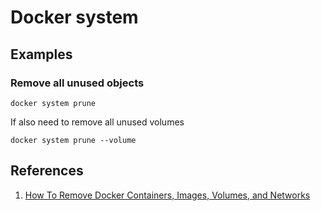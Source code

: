 # Docker system

## Examples

### Remove all unused objects

```text
docker system prune
```

If also need to remove all unused volumes

```text
docker system prune --volume
```

## References

1. [How To Remove Docker Containers, Images, Volumes, and Networks](https://linuxize.com/post/how-to-remove-docker-images-containers-volumes-and-networks/)


